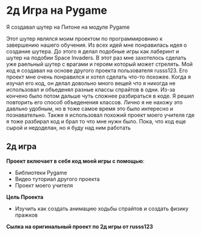 # 2д Игра на Pygame<br>
Я создавал шутер на Питоне на модуле Pygame

Этот шутер являлся моим проектом по программировнию к завершению нашего обучения. Из всех идей мне понравилась идея о создание шутера. До этого я делал подобные игры как лаберинт и шутер на подобии Space Invaders. В этот раз мне захотелось сделать уже раельный шутер с врагами и героям который может стрелять. Мой код я создавал на основе другого проекта пользователя russs123. Его проект мне очень понравился и хотел сделать что-то похожее. Когда я изучал его код, он делал довольно много вещей что я никогда не использовал и объеденял разные классы спрайтов в одни. Из-за кончено было потом дальше чуть сложнее разбираться в коде. Я решил повторить его способ объеденения классов. Лично я не нахожу это давльно удобным, но в тоже самое время это было интересно и познавательно. Также я использовал похожий проект моего учителя где я тоже разбирал код и брал то что мне нужн было. Пока, что код еще сырой и недоделан, но я буду над ним работать <br>

## 2д игра<br>
**Проект включает в себя код моей игры c помощью**:<br>
 * Библиотеки Pygame 
 * Видео туториал другого проекта
 * Проект моего учителя<br>

**Цель Проекта**<br>
 * Изучить как создать анимацию ходьбы спрайтов и создать физику пражков<br>

**Сылка на оригинальный проект по 2д игры от russs123**<br>
